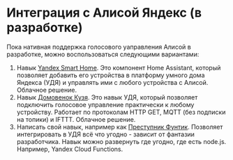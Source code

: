 # Интеграция с Алисой Яндекс (в разработке)

Пока нативная поддержка голосового уаправления Алисой в разработке, можно воспользоваться следующими вариантами:

1. Навык [Yandex Smart Home](https://yaha-cloud.ru/). Это компонент Home Assistant, который позволяет добавить его устройства в платформу умного дома Яндекса (УДЯ) и управлять ими с любого устройства с Алисой. Облачное решение.
2. Навык [Домовенок Кузя](/lua_doc/voice_ctrl_Kuzia.md). Это навык УДЯ, который позволяет подключить голосовое управление практически к любому устройству. Работает по протоколам HTTP GET, MQTT (без подписки на топики) и IFTTT. Облачное решение.
3. Написать свой навык, например как [Преступник Фунтик](https://github.com/tsurkan-av/SLS/blob/main/AliceSkills/funtik/). Позволяет интегрировать в УДЯ всё что угодно - зависит от фантазии разработчика. Навык можно развернуть где угодно, где есть node.js. Например, Yandex Cloud Functions. 
